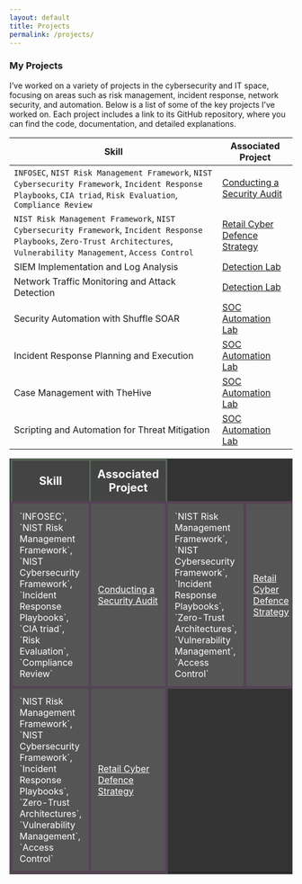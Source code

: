 ```yaml
---
layout: default
title: Projects
permalink: /projects/
---
```



### My Projects

I’ve worked on a variety of projects in the cybersecurity and IT space, focusing on areas such as risk management, incident response, network security, and automation. Below is a list of some of the key projects I’ve worked on. Each project includes a link to its GitHub repository, where you can find the code, documentation, and detailed explanations.

| **Skill**                                         | **Associated Project**         |
|---------------------------------------------------|--------------------------------|
| `INFOSEC`, `NIST Risk Management Framework`, `NIST Cybersecurity Framework`, `Incident Response Playbooks`, `CIA triad`, `Risk Evaluation`, `Compliance Review`           | [Conducting a Security Audit](https://github.com/JKopal101/Conducting-a-Security-Audit) |
| `NIST Risk Management Framework`, `NIST Cybersecurity Framework`, `Incident Response Playbooks`, `Zero-Trust Architectures`, `Vulnerability Management`, `Access Control` | [Retail Cyber Defence Strategy](https://github.com/JKopal101/Retail-Cyber-Defence-Strategy) |
| SIEM Implementation and Log Analysis              | [Detection Lab](https://github.com/JKopal101/Detection-Lab) |
| Network Traffic Monitoring and Attack Detection   | [Detection Lab](https://github.com/JKopal101/Detection-Lab) |
| Security Automation with Shuffle SOAR             | [SOC Automation Lab](https://github.com/JKopal101/SOC-Automation-Lab) |
| Incident Response Planning and Execution          | [SOC Automation Lab](https://github.com/JKopal101/SOC-Automation-Lab) |
| Case Management with TheHive                      | [SOC Automation Lab](https://github.com/JKopal101/SOC-Automation-Lab) |
| Scripting and Automation for Threat Mitigation     | [SOC Automation Lab](https://github.com/JKopal101/SOC-Automation-Lab) |












<table style="width:100%; background-color:#333; color:#fff; border-collapse:collapse; border:1px solid #555;">
  <thead>
    <tr style="background-color:#444;">
      <th style="font-size: 20px; padding:12px; border:3px solid #565;">Skill</th>
      <th style="font-size: 20px; padding:12px; border:3px solid #565;">Associated Project</th>
    </tr>
  </thead>
  <tbody>
    <tr style="background-color:#555;">
      <td style="padding:12px; border:5px solid #545;">`INFOSEC`, `NIST Risk Management Framework`, `NIST Cybersecurity Framework`, `Incident Response Playbooks`, `CIA triad`, `Risk Evaluation`, `Compliance Review`</td>
      <td style="padding:12px; border:5px solid #545;"><a href="https://github.com/JKopal101/Conducting-a-Security-Audit" style="color:white;">Conducting a Security Audit</a></td>
            <td style="padding:12px; border:5px solid #545;">`NIST Risk Management Framework`, `NIST Cybersecurity Framework`, `Incident Response Playbooks`, `Zero-Trust Architectures`, `Vulnerability Management`, `Access Control`</td>
      <td style="padding:12px; border:5px solid #545;"><a href="https://github.com/JKopal101/Conducting-a-Security-Audit" style="color:white;">Retail Cyber Defence Strategy</a></td>
    </tr>
    <tr style="background-color:#555;">
      <td style="padding:12px; border:5px solid #545;">`NIST Risk Management Framework`, `NIST Cybersecurity Framework`, `Incident Response Playbooks`, `Zero-Trust Architectures`, `Vulnerability Management`, `Access Control`</td>
      <td style="padding:12px; border:5px solid #545;"><a href="https://github.com/JKopal101/Conducting-a-Security-Audit" style="color:white;">Retail Cyber Defence Strategy</a></td>
    </tr>
  </tbody>
</table>


















